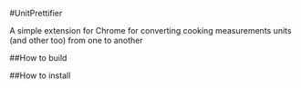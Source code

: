 #UnitPrettifier

A simple extension for Chrome for converting cooking measurements units (and other too) from one to another


##How to build

##How to install